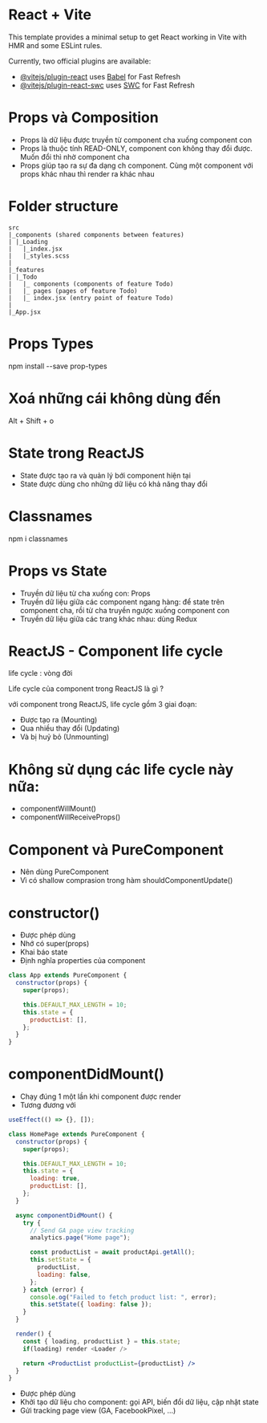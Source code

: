 # React + Vite

This template provides a minimal setup to get React working in Vite with HMR and some ESLint rules.

Currently, two official plugins are available:

- [@vitejs/plugin-react](https://github.com/vitejs/vite-plugin-react/blob/main/packages/plugin-react/README.md) uses [Babel](https://babeljs.io/) for Fast Refresh
- [@vitejs/plugin-react-swc](https://github.com/vitejs/vite-plugin-react-swc) uses [SWC](https://swc.rs/) for Fast Refresh

# Props và Composition

- Props là dữ liệu được truyền từ component cha xuống component con
- Props là thuộc tính READ-ONLY, component con không thay đổi được. Muốn đổi thì nhờ component cha
- Props giúp tạo ra sự đa dạng ch component. Cùng một component với props khác nhau thì render ra khác nhau

# Folder structure

```
src
|_components (shared components between features)
| |_Loading
|   |_index.jsx
|   |_styles.scss
|
|_features
| |_Todo
|   |_ components (components of feature Todo)
|   |_ pages (pages of feature Todo)
|   |_ index.jsx (entry point of feature Todo)
|
|_App.jsx
```

# Props Types

npm install --save prop-types

# Xoá những cái không dùng đến

Alt + Shift + o

# State trong ReactJS

- State được tạo ra và quản lý bới component hiện tại
- State được dùng cho những dữ liệu có khả năng thay đổi

# Classnames

npm i classnames

# Props vs State

- Truyền dữ liệu từ cha xuống con: Props
- Truyền dữ liệu giữa các component ngang hàng: để state trên component cha, rồi từ cha truyền ngược xuống component con
- Truyền dữ liệu giữa các trang khác nhau: dùng Redux

# ReactJS - Component life cycle

life cycle : vòng đời

Life cycle của component trong ReactJS là gì ?

với component trong ReactJS, life cycle gồm 3 giai đoạn:

- Được tạo ra (Mounting)
- Qua nhiều thay đổi (Updating)
- Và bị huỷ bỏ (Unmounting)

# Không sử dụng các life cycle này nữa:

- componentWillMount()
- componentWillReceiveProps()

# Component và PureComponent

- Nên dùng PureComponent
- Vì có shallow comprasion trong hàm shouldComponentUpdate()

# constructor()

- Được phép dùng
- Nhớ có super(props)
- Khai báo state
- Định nghĩa properties của component

```jsx
class App extends PureComponent {
  constructor(props) {
    super(props);

    this.DEFAULT_MAX_LENGTH = 10;
    this.state = {
      productList: [],
    };
  }
}
```

# componentDidMount()

- Chạy đúng 1 một lần khi component được render
- Tương đương với

```jsx
useEffect(() => {}, []);
```

```jsx
class HomePage extends PureComponent {
  constructor(props) {
    super(props);

    this.DEFAULT_MAX_LENGTH = 10;
    this.state = {
      loading: true,
      productList: [],
    };
  }

  async componentDidMount() {
    try {
      // Send GA page view tracking
      analytics.page("Home page");

      const productList = await productApi.getAll();
      this.setState = {
        productList,
        loading: false,
      };
    } catch (error) {
      console.og("Failed to fetch product list: ", error);
      this.setState({ loading: false });
    }
  }

  render() {
    const { loading, productList } = this.state;
    if(loading) render <Loader />

    return <ProductList productList={productList} />
  }
}
```

- Được phép dùng
- Khởi tạo dữ liệu cho component: gọi API, biến đổi dữ liệu, cập nhật state
- Gửi tracking page view (GA, FacebookPixel, ...)
